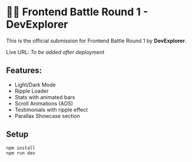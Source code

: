# 🧑‍💻 Frontend Battle Round 1 - DevExplorer

This is the official submission for Frontend Battle Round 1 by **DevExplorer**.

Live URL: _To be added after deployment_

## Features:
- Light/Dark Mode
- Ripple Loader
- Stats with animated bars
- Scroll Animations (AOS)
- Testimonials with ripple effect
- Parallax Showcase section

## Setup
```bash
npm install
npm run dev
```
